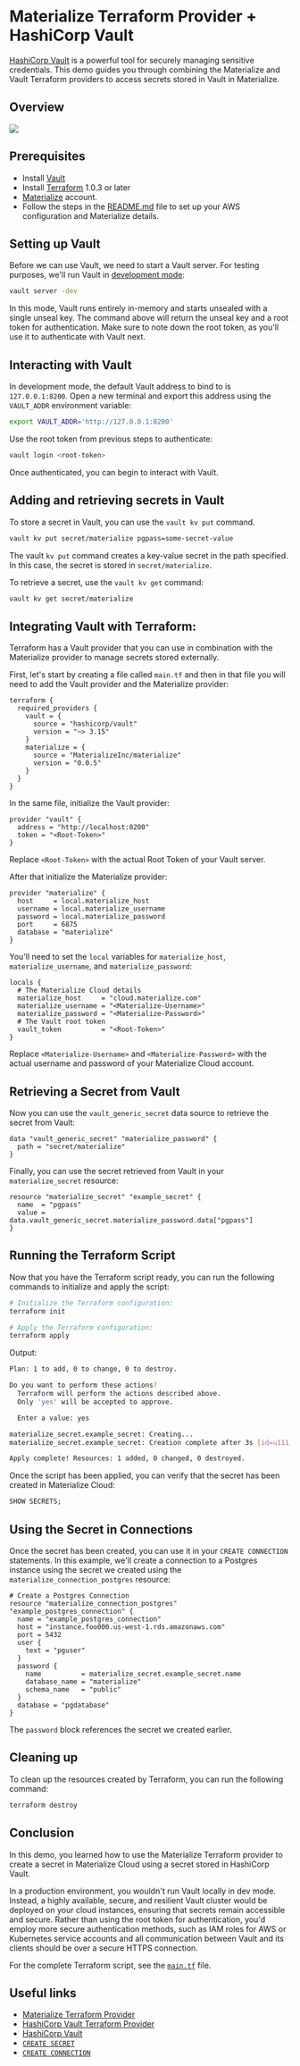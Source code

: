 # Materialize Terraform Provider + HashiCorp Vault

[HashiCorp Vault](https://www.vaultproject.io/) is a powerful tool for securely managing sensitive credentials. This demo guides you through combining the Materialize and Vault Terraform providers to access secrets stored in Vault in Materialize.

## Overview

![](https://github.com/MaterializeInc/demos/assets/21223421/edc48e99-77b3-4c47-8e86-472c51d45f70)

## Prerequisites

- Install [Vault](https://developer.hashicorp.com/vault/downloads)
- Install [Terraform](https://developer.hashicorp.com/terraform/downloads) 1.0.3 or later
- [Materialize](https://cloud.materialize.com/) account.
- Follow the steps in the [README.md](../README.md) file to set up your AWS configuration and Materialize details.

## Setting up Vault

Before we can use Vault, we need to start a Vault server. For testing purposes, we'll run Vault in [development mode](https://developer.hashicorp.com/vault/docs/concepts/dev-server):

```bash
vault server -dev
```

In this mode, Vault runs entirely in-memory and starts unsealed with a single unseal key. The command above will return the unseal key and a root token for authentication. Make sure to note down the root token, as you'll use it to authenticate with Vault next.

## Interacting with Vault

In development mode, the default Vault address to bind to is `127.0.0.1:8200`. Open a new terminal and export this address using the `VAULT_ADDR` environment variable:

```bash
export VAULT_ADDR='http://127.0.0.1:8200'
```

Use the root token from previous steps to authenticate:

```bash
vault login <root-token>
```

Once authenticated, you can begin to interact with Vault.

## Adding and retrieving secrets in Vault

To store a secret in Vault, you can use the `vault kv put` command.

```bash
vault kv put secret/materialize pgpass=some-secret-value
```

The vault `kv put` command creates a key-value secret in the path specified. In this case, the secret is stored in `secret/materialize`.

To retrieve a secret, use the `vault kv get` command:

```bash
vault kv get secret/materialize
```

## Integrating Vault with Terraform:

Terraform has a Vault provider that you can use in combination with the Materialize provider to manage secrets stored externally.

First, let's start by creating a file called `main.tf` and then in that file you will need to add the Vault provider and the Materialize provider:

```hcl
terraform {
  required_providers {
    vault = {
      source = "hashicorp/vault"
      version = "~> 3.15"
    }
    materialize = {
      source = "MaterializeInc/materialize"
      version = "0.0.5"
    }
  }
}
```

In the same file, initialize the Vault provider:

```hcl
provider "vault" {
  address = "http://localhost:8200"
  token = "<Root-Token>"
}
```

Replace `<Root-Token>` with the actual Root Token of your Vault server.

After that initialize the Materialize provider:

```hcl
provider "materialize" {
  host     = local.materialize_host
  username = local.materialize_username
  password = local.materialize_password
  port     = 6875
  database = "materialize"
}
```

You'll need to set the `local` variables for `materialize_host`, `materialize_username`, and `materialize_password`:

```hcl
locals {
  # The Materialize Cloud details
  materialize_host     = "cloud.materialize.com"
  materialize_username = "<Materialize-Username>"
  materialize_password = "<Materialize-Password>"
  # The Vault root token
  vault_token          = "<Root-Token>"
}
```

Replace `<Materialize-Username>` and `<Materialize-Password>` with the actual username and password of your Materialize Cloud account.

## Retrieving a Secret from Vault

Now you can use the `vault_generic_secret` data source to retrieve the secret from Vault:

```hcl
data "vault_generic_secret" "materialize_password" {
  path = "secret/materialize"
}
```

Finally, you can use the secret retrieved from Vault in your `materialize_secret` resource:

```hcl
resource "materialize_secret" "example_secret" {
  name  = "pgpass"
  value = data.vault_generic_secret.materialize_password.data["pgpass"]
}
```

## Running the Terraform Script

Now that you have the Terraform script ready, you can run the following commands to initialize and apply the script:

```bash
# Initialize the Terraform configuration:
terraform init

# Apply the Terraform configuration:
terraform apply
```

Output:

```bash
Plan: 1 to add, 0 to change, 0 to destroy.

Do you want to perform these actions?
  Terraform will perform the actions described above.
  Only 'yes' will be accepted to approve.

  Enter a value: yes

materialize_secret.example_secret: Creating...
materialize_secret.example_secret: Creation complete after 3s [id=u111]

Apply complete! Resources: 1 added, 0 changed, 0 destroyed.
```

Once the script has been applied, you can verify that the secret has been created in Materialize Cloud:

```sql
SHOW SECRETS;
```

## Using the Secret in Connections

Once the secret has been created, you can use it in your `CREATE CONNECTION` statements. In this example, we'll create a connection to a Postgres instance using the secret we created using the `materialize_connection_postgres` resource:

```hcl
# Create a Postgres Connection
resource "materialize_connection_postgres" "example_postgres_connection" {
  name = "example_postgres_connection"
  host = "instance.foo000.us-west-1.rds.amazonaws.com"
  port = 5432
  user {
    text = "pguser"
  }
  password {
    name          = materialize_secret.example_secret.name
    database_name = "materialize"
    schema_name   = "public"
  }
  database = "pgdatabase"
}
```

The `password` block references the secret we created earlier.

## Cleaning up

To clean up the resources created by Terraform, you can run the following command:

```bash
terraform destroy
```

## Conclusion

In this demo, you learned how to use the Materialize Terraform provider to create a secret in Materialize Cloud using a secret stored in HashiCorp Vault.

In a production environment, you wouldn't run Vault locally in dev mode. Instead, a highly available, secure, and resilient Vault cluster would be deployed on your cloud instances, ensuring that secrets remain accessible and secure. Rather than using the root token for authentication, you'd employ more secure authentication methods, such as IAM roles for AWS or Kubernetes service accounts and all communication between Vault and its clients should be over a secure HTTPS connection.

For the complete Terraform script, see the [`main.tf`](./main.tf) file.

## Useful links

- [Materialize Terraform Provider](https://registry.terraform.io/providers/MaterializeInc/materialize/latest/docs)
- [HashiCorp Vault Terraform Provider](https://registry.terraform.io/providers/hashicorp/vault/latest/docs)
- [HashiCorp Vault](https://www.vaultproject.io/)
- [`CREATE SECRET`](https://materialize.com/docs/sql/create-secret/)
- [`CREATE CONNECTION`](https://materialize.com/docs/sql/create-connection/)
